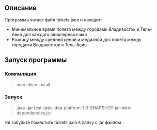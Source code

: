 ## __Описание__

Программа читает файл tickets.json и находит:

- Минимальное время полета между городами
  Владивосток и Тель-Авив для каждого
  авиаперевозчика
- Разницу между средней ценой и медианой для
  полета между городами  Владивосток и Тель-Авив

## __Запуск программы__

### __Компиляция__
>mvn clean install

### __Запуск__
>java -jar test-task-idea-platform-1.0-SNAPSHOT-jar-with-dependencies.jar

Не забудьте поместить tickets.json в папку с jar файлом



